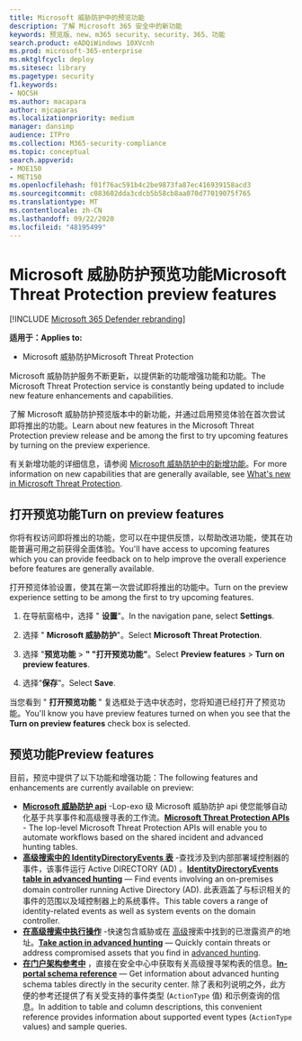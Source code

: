 ```yaml
---
title: Microsoft 威胁防护中的预览功能
description: 了解 Microsoft 365 安全中的新功能
keywords: 预览版、new、m365 security、security、365、功能
search.product: eADQiWindows 10XVcnh
ms.prod: microsoft-365-enterprise
ms.mktglfcycl: deploy
ms.sitesec: library
ms.pagetype: security
f1.keywords:
- NOCSH
ms.author: macapara
author: mjcaparas
ms.localizationpriority: medium
manager: dansimp
audience: ITPro
ms.collection: M365-security-compliance
ms.topic: conceptual
search.appverid:
- MOE150
- MET150
ms.openlocfilehash: f01f76ac591b4c2be9873fa87ec416939158acd3
ms.sourcegitcommit: c083602dda3cdcb5b58cb8aa070d77019075f765
ms.translationtype: MT
ms.contentlocale: zh-CN
ms.lasthandoff: 09/22/2020
ms.locfileid: "48195499"
---
```

# <a name="microsoft-threat-protection-preview-features"></a><span data-ttu-id="553fb-104">Microsoft 威胁防护预览功能</span><span class="sxs-lookup"><span data-stu-id="553fb-104">Microsoft Threat Protection preview features</span></span>

[!INCLUDE [Microsoft 365 Defender rebranding](../includes/microsoft-defender.md)]


<span data-ttu-id="553fb-105">**适用于：**</span><span class="sxs-lookup"><span data-stu-id="553fb-105">**Applies to:**</span></span>
- <span data-ttu-id="553fb-106">Microsoft 威胁防护</span><span class="sxs-lookup"><span data-stu-id="553fb-106">Microsoft Threat Protection</span></span>


<span data-ttu-id="553fb-107">Microsoft 威胁防护服务不断更新，以提供新的功能增强功能和功能。</span><span class="sxs-lookup"><span data-stu-id="553fb-107">The Microsoft Threat Protection service is constantly being updated to include new feature enhancements and capabilities.</span></span>

<span data-ttu-id="553fb-108">了解 Microsoft 威胁防护预览版本中的新功能，并通过启用预览体验在首次尝试即将推出的功能。</span><span class="sxs-lookup"><span data-stu-id="553fb-108">Learn about new features in the Microsoft Threat Protection preview release and be among the first to try upcoming features by turning on the preview experience.</span></span>

<span data-ttu-id="553fb-109">有关新增功能的详细信息，请参阅 [Microsoft 威胁防护中的新增功能](whats-new.md)。</span><span class="sxs-lookup"><span data-stu-id="553fb-109">For more information on new capabilities that are generally available, see [What's new in Microsoft Threat Protection](whats-new.md).</span></span>

## <a name="turn-on-preview-features"></a><span data-ttu-id="553fb-110">打开预览功能</span><span class="sxs-lookup"><span data-stu-id="553fb-110">Turn on preview features</span></span>
<span data-ttu-id="553fb-111">你将有权访问即将推出的功能，您可以在中提供反馈，以帮助改进功能，使其在功能普遍可用之前获得全面体验。</span><span class="sxs-lookup"><span data-stu-id="553fb-111">You'll have access to upcoming features which you can provide feedback on to help improve the overall experience before features are generally available.</span></span>

<span data-ttu-id="553fb-112">打开预览体验设置，使其在第一次尝试即将推出的功能中。</span><span class="sxs-lookup"><span data-stu-id="553fb-112">Turn on the preview experience setting to be among the first to try upcoming features.</span></span>

1. <span data-ttu-id="553fb-113">在导航窗格中，选择 " **设置**"。</span><span class="sxs-lookup"><span data-stu-id="553fb-113">In the navigation pane, select **Settings**.</span></span>

2. <span data-ttu-id="553fb-114">选择 " **Microsoft 威胁防护**"。</span><span class="sxs-lookup"><span data-stu-id="553fb-114">Select **Microsoft Threat Protection**.</span></span>


3. <span data-ttu-id="553fb-115">选择 "**预览功能**  >  **" "打开预览功能"**。</span><span class="sxs-lookup"><span data-stu-id="553fb-115">Select **Preview features** > **Turn on preview features**.</span></span> 

3. <span data-ttu-id="553fb-116">选择“**保存**”。</span><span class="sxs-lookup"><span data-stu-id="553fb-116">Select **Save**.</span></span>

<span data-ttu-id="553fb-117">当您看到 " **打开预览功能** " 复选框处于选中状态时，您将知道已经打开了预览功能。</span><span class="sxs-lookup"><span data-stu-id="553fb-117">You'll know you have preview features turned on when you see that the **Turn on preview features** check box is selected.</span></span> 

## <a name="preview-features"></a><span data-ttu-id="553fb-118">预览功能</span><span class="sxs-lookup"><span data-stu-id="553fb-118">Preview features</span></span>
<span data-ttu-id="553fb-119">目前，预览中提供了以下功能和增强功能：</span><span class="sxs-lookup"><span data-stu-id="553fb-119">The following features and enhancements are currently available on preview:</span></span>

- <span data-ttu-id="553fb-120">**[Microsoft 威胁防护 api](api-overview.md)** -Lop-exo 级 Microsoft 威胁防护 api 使您能够自动化基于共享事件和高级搜寻表的工作流。</span><span class="sxs-lookup"><span data-stu-id="553fb-120">**[Microsoft Threat Protection APIs](api-overview.md)** - The lop-level Microsoft Threat Protection APIs will enable you to automate workflows based on the shared incident and advanced hunting tables.</span></span> 
- <span data-ttu-id="553fb-121">**[高级搜索中的 IdentityDirectoryEvents 表](advanced-hunting-identitydirectoryevents-table.md)** -查找涉及到内部部署域控制器的事件，该事件运行 Active DIRECTORY (AD) 。</span><span class="sxs-lookup"><span data-stu-id="553fb-121">**[IdentityDirectoryEvents table in advanced hunting](advanced-hunting-identitydirectoryevents-table.md)** — Find events involving an on-premises domain controller running Active Directory (AD).</span></span> <span data-ttu-id="553fb-122">此表涵盖了与标识相关的事件的范围以及域控制器上的系统事件。</span><span class="sxs-lookup"><span data-stu-id="553fb-122">This table covers a range of identity-related events as well as system events on the domain controller.</span></span>
- <span data-ttu-id="553fb-123">**[在高级搜索中执行操作](advanced-hunting-take-action.md)** -快速包含威胁或在 [高级](advanced-hunting-overview.md)搜索中找到的已泄露资产的地址。</span><span class="sxs-lookup"><span data-stu-id="553fb-123">**[Take action in advanced hunting](advanced-hunting-take-action.md)** — Quickly contain threats or address compromised assets that you find in [advanced hunting](advanced-hunting-overview.md).</span></span>
- <span data-ttu-id="553fb-124">**[在门户架构参考中](advanced-hunting-schema-tables.md#get-schema-information-in-the-security-center)** ，直接在安全中心中获取有关高级搜寻架构表的信息。</span><span class="sxs-lookup"><span data-stu-id="553fb-124">**[In-portal schema reference](advanced-hunting-schema-tables.md#get-schema-information-in-the-security-center)** — Get information about advanced hunting schema tables directly in the security center.</span></span> <span data-ttu-id="553fb-125">除了表和列说明之外，此方便的参考还提供了有关受支持的事件类型 (`ActionType` 值) 和示例查询的信息。</span><span class="sxs-lookup"><span data-stu-id="553fb-125">In addition to table and column descriptions, this convenient reference provides information about supported event types (`ActionType` values) and sample queries.</span></span>

